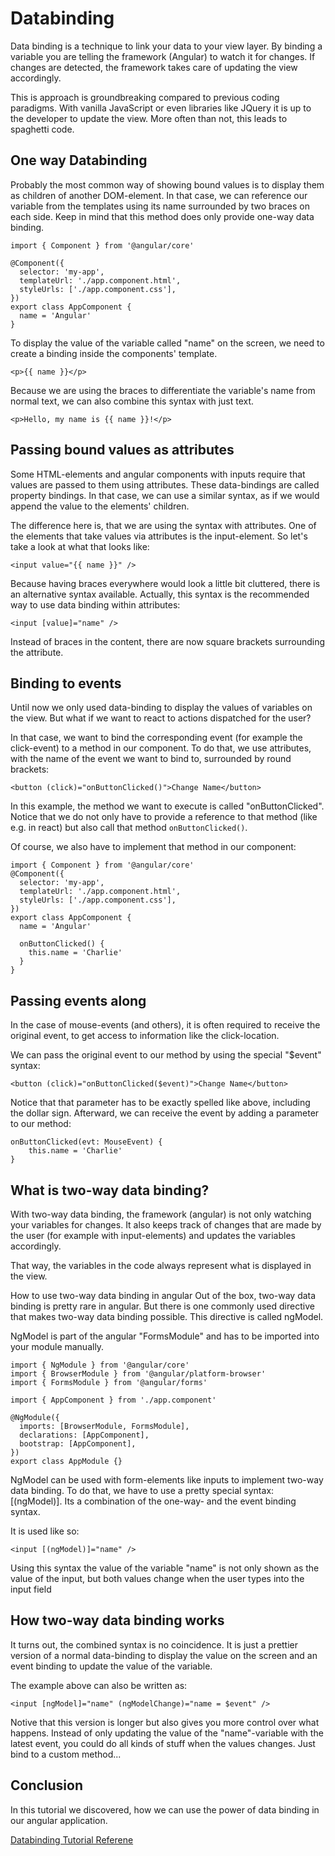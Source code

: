 
# Databinding

Data binding is a technique to link your data to your view layer. By binding a variable you are telling the framework (Angular) to watch it for changes. 
If changes are detected, the framework takes care of updating the view accordingly.

This is approach is groundbreaking compared to previous coding paradigms. With vanilla JavaScript or even libraries like JQuery it is up to the developer to update the view. 
More often than not, this leads to spaghetti code.


## One way Databinding

Probably the most common way of showing bound values is to display them as children of another DOM-element. In that case, we can reference our variable from the templates using its name surrounded by two braces on each side. Keep in mind that this method does only provide one-way data binding.
```
import { Component } from '@angular/core'

@Component({
  selector: 'my-app',
  templateUrl: './app.component.html',
  styleUrls: ['./app.component.css'],
})
export class AppComponent {
  name = 'Angular'
}
```
To display the value of the variable called "name" on the screen, we need to create a binding inside the components' template.

```<p>{{ name }}</p>```

Because we are using the braces to differentiate the variable's name from normal text, we can also combine this syntax with just text.

```<p>Hello, my name is {{ name }}!</p>```

## Passing bound values as attributes

Some HTML-elements and angular components with inputs require that values are passed to them using attributes. These data-bindings are called property bindings. In that case, we can use a similar syntax, as if we would append the value to the elements' children.

The difference here is, that we are using the syntax with attributes.
One of the elements that take values via attributes is the input-element. So let's take a look at what that looks like:

```<input value="{{ name }}" />```

Because having braces everywhere would look a little bit cluttered, there is an alternative syntax available. Actually, this syntax is the recommended way to use data binding within attributes:

```<input [value]="name" />```

Instead of braces in the content, there are now square brackets surrounding the attribute.

## Binding to events
Until now we only used data-binding to display the values of variables on the view. But what if we want to react to actions dispatched for the user?

In that case, we want to bind the corresponding event (for example the click-event) to a method in our component.
To do that, we use attributes, with the name of the event we want to bind to, surrounded by round brackets:

```<button (click)="onButtonClicked()">Change Name</button>```

In this example, the method we want to execute is called "onButtonClicked".
Notice that we do not only have to provide a reference to that method (like e.g. in react) but also call that method `onButtonClicked()`.

Of course, we also have to implement that method in our component:
```
import { Component } from '@angular/core'
@Component({
  selector: 'my-app',
  templateUrl: './app.component.html',
  styleUrls: ['./app.component.css'],
})
export class AppComponent {
  name = 'Angular'

  onButtonClicked() {
    this.name = 'Charlie'
  }
}
```

## Passing events along
In the case of mouse-events (and others), it is often required to receive the original event, to get access to information like the click-location.

We can pass the original event to our method by using the special "\$event" syntax:

```<button (click)="onButtonClicked($event)">Change Name</button>```

Notice that that parameter has to be exactly spelled like above, including the dollar sign. Afterward, we can receive the event by adding a parameter to our method:


```
onButtonClicked(evt: MouseEvent) {
    this.name = 'Charlie'
}
```

## What is two-way data binding?
With two-way data binding, the framework (angular) is not only watching your variables for changes. It also keeps track of changes that are made by the user (for example with input-elements) and updates the variables accordingly.

That way, the variables in the code always represent what is displayed in the view.

How to use two-way data binding in angular
Out of the box, two-way data binding is pretty rare in angular. But there is one commonly used directive that makes two-way data binding possible. This directive is called ngModel.

NgModel is part of the angular "FormsModule" and has to be imported into your module manually.

```
import { NgModule } from '@angular/core'
import { BrowserModule } from '@angular/platform-browser'
import { FormsModule } from '@angular/forms'

import { AppComponent } from './app.component'

@NgModule({
  imports: [BrowserModule, FormsModule],
  declarations: [AppComponent],
  bootstrap: [AppComponent],
})
export class AppModule {}
```

NgModel can be used with form-elements like inputs to implement two-way data binding. To do that, we have to use a pretty special syntax: [(ngModel)]. Its a combination of the one-way- and the event binding syntax.

It is used like so:

```<input [(ngModel)]="name" />```

Using this syntax the value of the variable "name" is not only shown as the value of the input, but both values change when the user types into the input field


## How two-way data binding works
It turns out, the combined syntax is no coincidence. It is just a prettier version of a normal data-binding to display the value on the screen and an event binding to update the value of the variable.

The example above can also be written as:

```<input [ngModel]="name" (ngModelChange)="name = $event" />```

Notive that this version is longer but also gives you more control over what happens. Instead of only updating the value of the "name"-variable with the latest event, you could do all kinds of stuff when the values changes. Just bind to a custom method...

## Conclusion
In this tutorial we discovered, how we can use the power of data binding in our angular application.


 [Databinding Tutorial Referene](https://malcoded.com/posts/angular-data-binding/)
